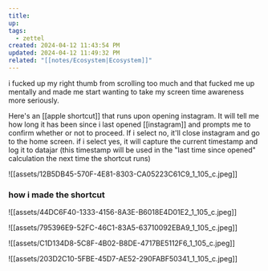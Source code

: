 ```yaml
---
title: 
up: 
tags:
  - zettel
created: 2024-04-12 11:43:54 PM
updated: 2024-04-12 11:49:32 PM
related: "[[notes/Ecosystem|Ecosystem]]"
---
```


i fucked up my right thumb from scrolling too much and that fucked me up mentally and made me start wanting to take my screen time awareness more seriously. 

Here's an [[apple shortcut]] that runs upon opening instagram. It will tell me how long it has been since i last opened [[instagram]] and prompts me to confirm whether or not to proceed. If i select no, it'll close instagram and go to the home screen. if i select yes, it will capture the current timestamp and log it to datajar (this timestamp will be used in the "last time since opened" calculation the next time the shortcut runs)

![[assets/12B5DB45-570F-4E81-8303-CA05223C61C9_1_105_c.jpeg]]

### how i made the shortcut 

![[assets/44DC6F40-1333-4156-8A3E-B6018E4D01E2_1_105_c.jpeg]]

![[assets/795396E9-52FC-46C1-83A5-63710092EBA9_1_105_c.jpeg]]

![[assets/C1D134D8-5C8F-4B02-B8DE-4717BE5112F6_1_105_c.jpeg]]

![[assets/203D2C10-5FBE-45D7-AE52-290FABF50341_1_105_c.jpeg]]